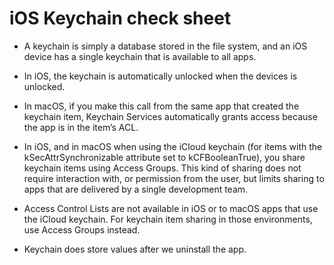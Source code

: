 # iOS Keychain check sheet

*  A keychain is simply a database stored in the file system, and an iOS device has a single keychain that is available to all apps.

* In iOS, the keychain is automatically unlocked when the devices is unlocked.

* In macOS, if you make this call from the same app that created the keychain item, Keychain Services automatically grants access because the app is in the item’s ACL.

* In iOS, and in macOS when using the iCloud keychain (for items with the kSecAttrSynchronizable attribute set to kCFBooleanTrue), you share keychain items using Access Groups. This kind of sharing does not require interaction with, or permission from the user, but limits sharing to apps that are delivered by a single development team.

* Access Control Lists are not available in iOS or to macOS apps that use the iCloud keychain. For keychain item sharing in those environments, use Access Groups instead.

* Keychain does store values after we uninstall the app.
